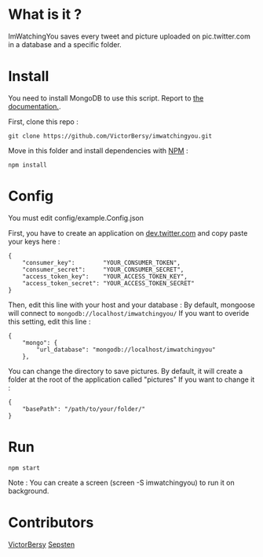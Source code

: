 What is it ?
============

ImWatchingYou saves every tweet and picture uploaded on pic.twitter.com in a database and a specific folder.

Install
=======

You need to install MongoDB to use this script. Report to [the documentation.](http://www.mongodb.org/downloads).

First, clone this repo :

    git clone https://github.com/VictorBersy/imwatchingyou.git

Move in this folder and install dependencies with [NPM](https://npmjs.org/) :

    npm install

Config
======

You must edit config/example.Config.json

First, you have to create an application on [dev.twitter.com](https://dev.twitter.com/) and copy paste your keys here :
````
{
    "consumer_key":        "YOUR_CONSUMER_TOKEN",
    "consumer_secret":     "YOUR_CONSUMER_SECRET",
    "access_token_key":    "YOUR_ACCESS_TOKEN_KEY",
    "access_token_secret": "YOUR_ACCESS_TOKEN_SECRET"
}
````

Then, edit this line with your host and your database :
By default, mongoose will connect to `mongodb://localhost/imwatchingyou/`
If you want to overide this setting, edit this line :
````
{
    "mongo": {
        "url_database": "mongodb://localhost/imwatchingyou"
    },
````

You can change the directory to save pictures.
By default, it will create a folder at the root of the application called "pictures"
If you want to change it : 
````
{
    "basePath": "/path/to/your/folder/"
}
````


Run
===

    npm start


Note : You can create a screen (screen -S imwatchingyou) to run it on background. 

Contributors
============
[VictorBersy](http://github.com/VictorBersy)
[Sepsten](http://github.com/sepsten)